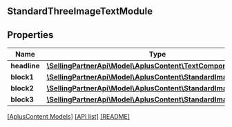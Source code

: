 ## StandardThreeImageTextModule

## Properties

Name | Type | Description | Notes
------------ | ------------- | ------------- | -------------
**headline** | [**\SellingPartnerApi\Model\AplusContent\TextComponent**](TextComponent.md) |  | [optional]
**block1** | [**\SellingPartnerApi\Model\AplusContent\StandardImageTextBlock**](StandardImageTextBlock.md) |  | [optional]
**block2** | [**\SellingPartnerApi\Model\AplusContent\StandardImageTextBlock**](StandardImageTextBlock.md) |  | [optional]
**block3** | [**\SellingPartnerApi\Model\AplusContent\StandardImageTextBlock**](StandardImageTextBlock.md) |  | [optional]

[[AplusContent Models]](../) [[API list]](../../Api) [[README]](../../../README.md)
